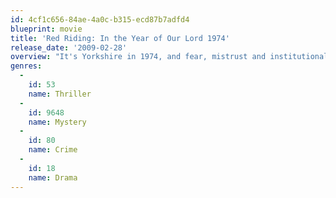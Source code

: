 ```yaml
---
id: 4cf1c656-84ae-4a0c-b315-ecd87b7adfd4
blueprint: movie
title: 'Red Riding: In the Year of Our Lord 1974'
release_date: '2009-02-28'
overview: "It's Yorkshire in 1974, and fear, mistrust and institutionalised police corruption are running riot. Rookie journalist Eddie Dunford is determined to search for the truth in an increasingly complex maze of lies and deceit surrounding the police investigation into a series of child abductions.  When young Clare Kemplay goes missing, Eddie and his colleague, Barry, persuade their editor to let them investigate links with two similar abductions in the last decade.  But after a mutilated body is found on a construction site owned by a local property magnate, Eddie and Barry are drawn into a deadly world of secrecy, intimidation, shocking revelations and police brutality."
genres:
  -
    id: 53
    name: Thriller
  -
    id: 9648
    name: Mystery
  -
    id: 80
    name: Crime
  -
    id: 18
    name: Drama
---
```

